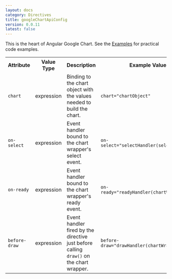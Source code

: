```yaml
---
layout: docs
category: Directives
title: googleChartApiConfig
version: 0.0.11
latest: false
---
```


This is the heart of Angular Google Chart. See the [Examples]({{site.baseurl}}/docs/0.0.11/examples/)
for practical code examples.

<table class="table">
    <tr>
        <th>Attribute</th>
        <th>Value Type</th>
        <th>Description</th>
        <th>Example Value</th>
    </tr>
    <tr>
        <td><p><code>chart</code></p>
        <td>expression</td>
        <td>Binding to the chart object with the values needed to build the chart.</td>
        <td><p><code>chart="chartObject"</code></p></td>
    </tr>
    <tr>
        <td><p><code>on-select</code></p></td>
        <td>expression</td>
        <td>Event handler bound to the chart wrapper's select event.</td>
        <td><p><code>on-select="selectHandler(selectedItem)"</code></p></td>
    </tr>
    <tr>
        <td><p><code>on-ready</code></p></td>
        <td>expression</td>
        <td>Event handler bound to the chart wrapper's ready event.</td>
        <td><p><code>on-ready="readyHandler(chartWrapper)"</code></p></td>
    </tr>
    <tr>
        <td><p><code>before-draw</code></p></td>
        <td>expression</td>
        <td>
            Event handler fired by the directive just before calling
            <code>draw()</code> on the chart wrapper.
        </td>
        <td><p><code>before-draw="drawHandler(chartWrapper)"</code></p></td>
    </tr>
</table>